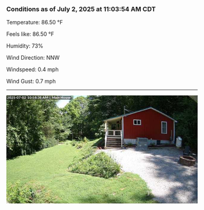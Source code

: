 ### Conditions as of July 2, 2025 at 11:03:54 AM CDT 

Temperature: 86.50 &deg;F

Feels like: 86.50 &deg;F

Humidity: 73%

Wind Direction: NNW

Windspeed: 0.4 mph

Wind Gust: 0.7 mph

---

<img src="./images/latest.jpeg"/>

